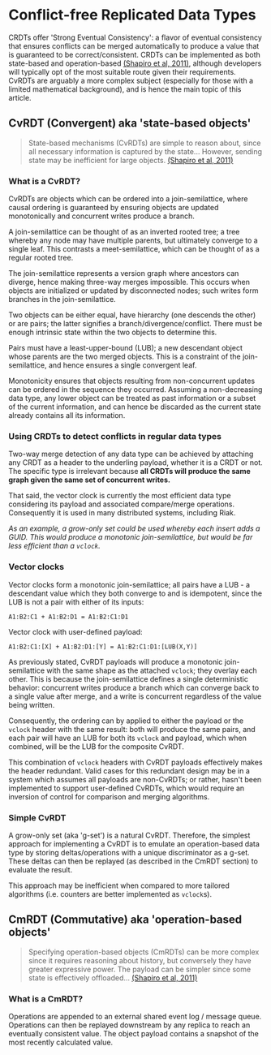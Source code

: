 Conflict-free Replicated Data Types
====

CRDTs offer 'Strong Eventual Consistency': a flavor of eventual consistency that ensures conflicts can be merged automatically to produce a value that is guaranteed to be correct/consistent. CRDTs can be implemented as both state-based and operation-based [(Shapiro et al, 2011)][shapiro], although developers will typically opt of the most suitable route given their requirements. CvRDTs are arguably a more complex subject (especially for those with a limited mathematical background), and is hence the main topic of this article.

## CvRDT (Convergent) aka 'state-based objects'

> State-based mechanisms (CvRDTs) are simple to reason about, since all necessary information is captured by the state... However, sending state may be inefficient for large objects. [(Shapiro et al, 2011)][shapiro]

### What is a CvRDT?

CvRDTs are objects which can be ordered into a join-semilattice, where causal ordering is guaranteed by ensuring objects are updated monotonically and concurrent writes produce a branch.

A join-semilattice can be thought of as an inverted rooted tree; a tree whereby any node may have multiple parents, but ultimately converge to a single leaf. This contrasts a meet-semilattice, which can be thought of as a regular rooted tree.

The join-semilattice represents a version graph where ancestors can diverge, hence making three-way merges impossible. This occurs when objects are initialized or updated by disconnected nodes; such writes form branches in the join-semilattice.

Two objects can be either equal, have hierarchy (one descends the other) or are pairs; the latter signifies a branch/divergence/conflict. There must be enough intrinsic state within the two objects to determine this.

Pairs must have a least-upper-bound (LUB); a new descendant object whose parents are the two merged objects. This is a constraint of the join-semilattice, and hence ensures a single convergent leaf.

Monotonicity ensures that objects resulting from non-concurrent updates can be ordered in the sequence they occurred. Assuming a non-decreasing data type, any lower object can be treated as past information or a subset of the current information, and can hence be discarded as the current state already contains all its information.

### Using CRDTs to detect conflicts in regular data types

Two-way merge detection of any data type can be achieved by attaching any CRDT as a header to the underling payload, whether it is a CRDT or not. The specific type is irrelevant because **all CRDTs will produce the same graph given the same set of concurrent writes.**

That said, the vector clock is currently the most efficient data type considering its payload and associated compare/merge operations. Consequently it is used in many distributed systems, including Riak.

*As an example, a grow-only set could be used whereby each insert adds a GUID. This would produce a monotonic join-semilattice, but would be far less efficient than a `vclock`.*

### Vector clocks

Vector clocks form a monotonic join-semilattice; all pairs have a LUB - a descendant value which they both converge to and is idempotent, since the LUB is not a pair with either of its inputs:

    A1:B2:C1 + A1:B2:D1 = A1:B2:C1:D1

Vector clock with user-defined payload:

    A1:B2:C1:[X] + A1:B2:D1:[Y] = A1:B2:C1:D1:[LUB(X,Y)]

As previously stated, CvRDT payloads will produce a monotonic join-semilattice with the same shape as the attached `vclock`; they overlay each other. This is because the join-semilattice defines a single deterministic behavior: concurrent writes produce a branch which can converge back to a single value after merge, and a write is concurrent regardless of the value being written.

Consequently, the ordering can by applied to either the payload or the `vclock` header with the same result: both will produce the same pairs, and each pair will have an LUB for both its `vclock` and payload, which when combined, will be the LUB for the composite CvRDT.

This combination of `vclock` headers with CvRDT payloads effectively makes the header redundant. Valid cases for this redundant design may be in a system which assumes all payloads are non-CvRDTs; or rather, hasn't been implemented to support user-defined CvRDTs, which would require an inversion of control for comparison and merging algorithms.

### Simple CvRDT

A grow-only set (aka 'g-set') is a natural CvRDT. Therefore, the simplest approach for implementing a CvRDT is to emulate an operation-based data type by storing deltas/operations with a unique discriminator as a g-set. These deltas can then be replayed (as described in the CmRDT section) to evaluate the result.

This approach may be inefficient when compared to more tailored algorithms (i.e. counters are better implemented as `vclock`s).

## CmRDT (Commutative) aka 'operation-based objects'

> Specifying operation-based objects (CmRDTs) can be more complex since it requires reasoning about history, but conversely they have greater expressive power. The payload can be simpler since some state is effectively offloaded...  [(Shapiro et al, 2011)][shapiro]

### What is a CmRDT?

Operations are appended to an external shared event log / message queue. Operations can then be replayed downstream by any replica to reach an eventually consistent value. The object payload contains a snapshot of the most recently calculated value.

[shapiro]: http://hal.upmc.fr/docs/00/55/55/88/PDF/techreport.pdf  "A comprehensive study of Convergent and Commutative Replicated Data Types, Shapiro et al (2011)"
